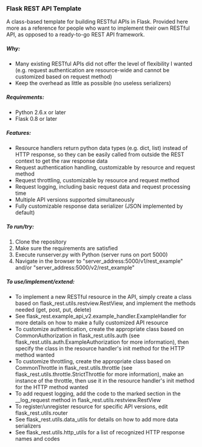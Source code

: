 ### Flask REST API Template

A class-based template for building RESTful APIs in Flask. Provided here more as a reference for people who want to implement their own RESTful API, as opposed to a ready-to-go REST API framework.

##### Why:

* Many existing RESTful APIs did not offer the level of flexibility I wanted (e.g. request authentication are resource-wide and cannot be customized based on request method)
* Keep the overhead as little as possible (no useless serializers)

##### Requirements:

* Python 2.6.x or later
* Flask 0.8 or later

##### Features:

* Resource handlers return python data types (e.g. dict, list) instead of HTTP response, so they can be easily called from outside the REST context to get the raw response data
* Request authentication handling, customizable by resource and request method
* Request throttling, customizable by resource and request method
* Request logging, including basic request data and request processing time
* Multiple API versions supported simultaneously
* Fully customizable response data serializer (JSON implemented by default)

##### To run/try:

1. Clone the repository
2. Make sure the requirements are satisfied
3. Execute runserver.py with Python (server runs on port 5000)
4. Navigate in the browser to "server_address:5000/v1/rest_example" and/or "server_address:5000/v2/rest_example"

##### To use/implement/extend:

* To implement a new RESTful resource in the API, simply create a class based on flask_rest.utils.restview.RestView, and implement the methods needed (get, post, put, delete)
* See flask_rest.example_api_v2.example_handler.ExampleHandler for more details on how to make a fully customized API resource
* To customize authentication, create the appropriate class based on CommonAuthorization in flask_rest.utils.auth (see flask_rest.utils.auth.ExampleAuthorization for more information), then specify the class in the resource handler's init method for the HTTP method wanted
* To customize throttling, create the appropriate class based on CommonThrottle in flask_rest.utils.throttle (see flask_rest.utils.throttle.StrictThrottle for more information), make an instance of the throttle, then use it in the resource handler's init method for the HTTP method wanted
* To add request logging, add the code to the marked section in the __log_request method in flask_rest.utils.restview.RestView
* To register/unregister resource for specific API versions, edit flask_rest.utils.router
* See flask_rest.utils.data_utils for details on how to add more data serializers
* See flask_rest.utils.http_utils for a list of recognized HTTP response names and codes